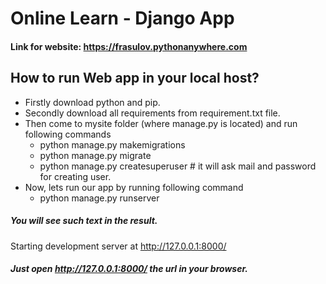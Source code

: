 # Online Learn - Django App


#### Link for website: https://frasulov.pythonanywhere.com

## How to run Web app in your local host?

* Firstly download python and pip.
* Secondly download all requirements from requirement.txt file.
* Then come to mysite folder (where manage.py is located) and run following commands
	* python manage.py makemigrations
	* python manage.py migrate
	* python manage.py createsuperuser  # it will ask mail and password for creating user.
* Now, lets run our app by running following command
	* python manage.py runserver

##### You will see such text in the result.
Starting development server at http://127.0.0.1:8000/
##### Just open http://127.0.0.1:8000/ the url in your browser.
